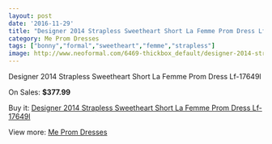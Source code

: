 ```yaml
---
layout: post
date: '2016-11-29'
title: "Designer 2014 Strapless Sweetheart Short La Femme Prom Dress Lf-17649l"
category: Me Prom Dresses
tags: ["bonny","formal","sweetheart","femme","strapless"]
image: http://www.neoformal.com/6469-thickbox_default/designer-2014-strapless-sweetheart-short-la-femme-prom-dress-lf-17649l.jpg
---
```

Designer 2014 Strapless Sweetheart Short La Femme Prom Dress Lf-17649l

On Sales: **$377.99**
<a href="https://www.neoformal.com/en/me-prom-dresses/2350-designer-2014-strapless-sweetheart-short-la-femme-prom-dress-lf-17649l.html"><amp-img layout="responsive" width="600" height="600" src="//www.neoformal.com/6469-thickbox_default/designer-2014-strapless-sweetheart-short-la-femme-prom-dress-lf-17649l.jpg" alt="Designer 2014 Strapless Sweetheart Short La Femme Prom Dress Lf-17649l 0" /></a>
<a href="https://www.neoformal.com/en/me-prom-dresses/2350-designer-2014-strapless-sweetheart-short-la-femme-prom-dress-lf-17649l.html"><amp-img layout="responsive" width="600" height="600" src="//www.neoformal.com/6470-thickbox_default/designer-2014-strapless-sweetheart-short-la-femme-prom-dress-lf-17649l.jpg" alt="Designer 2014 Strapless Sweetheart Short La Femme Prom Dress Lf-17649l 1" /></a>
<a href="https://www.neoformal.com/en/me-prom-dresses/2350-designer-2014-strapless-sweetheart-short-la-femme-prom-dress-lf-17649l.html"><amp-img layout="responsive" width="600" height="600" src="//www.neoformal.com/6471-thickbox_default/designer-2014-strapless-sweetheart-short-la-femme-prom-dress-lf-17649l.jpg" alt="Designer 2014 Strapless Sweetheart Short La Femme Prom Dress Lf-17649l 2" /></a>
<a href="https://www.neoformal.com/en/me-prom-dresses/2350-designer-2014-strapless-sweetheart-short-la-femme-prom-dress-lf-17649l.html"><amp-img layout="responsive" width="600" height="600" src="//www.neoformal.com/6472-thickbox_default/designer-2014-strapless-sweetheart-short-la-femme-prom-dress-lf-17649l.jpg" alt="Designer 2014 Strapless Sweetheart Short La Femme Prom Dress Lf-17649l 3" /></a>
<a href="https://www.neoformal.com/en/me-prom-dresses/2350-designer-2014-strapless-sweetheart-short-la-femme-prom-dress-lf-17649l.html"><amp-img layout="responsive" width="600" height="600" src="//www.neoformal.com/6473-thickbox_default/designer-2014-strapless-sweetheart-short-la-femme-prom-dress-lf-17649l.jpg" alt="Designer 2014 Strapless Sweetheart Short La Femme Prom Dress Lf-17649l 4" /></a>

Buy it: [Designer 2014 Strapless Sweetheart Short La Femme Prom Dress Lf-17649l](https://www.neoformal.com/en/me-prom-dresses/2350-designer-2014-strapless-sweetheart-short-la-femme-prom-dress-lf-17649l.html "Designer 2014 Strapless Sweetheart Short La Femme Prom Dress Lf-17649l")

View more: [Me Prom Dresses](https://www.neoformal.com/en/20-me-prom-dresses "Me Prom Dresses")